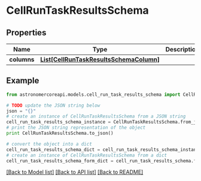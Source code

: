 # CellRunTaskResultsSchema


## Properties
Name | Type | Description | Notes
------------ | ------------- | ------------- | -------------
**columns** | [**List[CellRunTaskResultsSchemaColumn]**](CellRunTaskResultsSchemaColumn.md) |  | 

## Example

```python
from astronomercoreapi.models.cell_run_task_results_schema import CellRunTaskResultsSchema

# TODO update the JSON string below
json = "{}"
# create an instance of CellRunTaskResultsSchema from a JSON string
cell_run_task_results_schema_instance = CellRunTaskResultsSchema.from_json(json)
# print the JSON string representation of the object
print CellRunTaskResultsSchema.to_json()

# convert the object into a dict
cell_run_task_results_schema_dict = cell_run_task_results_schema_instance.to_dict()
# create an instance of CellRunTaskResultsSchema from a dict
cell_run_task_results_schema_form_dict = cell_run_task_results_schema.from_dict(cell_run_task_results_schema_dict)
```
[[Back to Model list]](../README.md#documentation-for-models) [[Back to API list]](../README.md#documentation-for-api-endpoints) [[Back to README]](../README.md)


